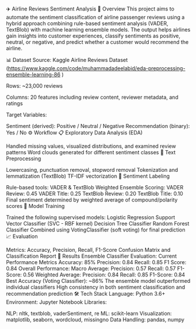✈️ Airline Reviews Sentiment Analysis
📌 Overview
This project aims to automate the sentiment classification of airline passenger reviews using a hybrid approach combining rule-based sentiment analysis (VADER, TextBlob) with machine learning ensemble models. The output helps airlines gain insights into customer experiences, classify sentiments as positive, neutral, or negative, and predict whether a customer would recommend the airline.

📊 Dataset
Source: Kaggle Airline Reviews Dataset (https://www.kaggle.com/code/muhammadadeelabid/eda-preprocessing-ensemble-learning-86 )

Rows: ~23,000 reviews

Columns: 20 features including review content, reviewer metadata, and ratings

Target Variables:

Sentiment (derived): Positive / Neutral / Negative
Recommendation (binary): Yes / No
⚙️ Workflow
📋 Exploratory Data Analysis (EDA)

Handled missing values, visualized distributions, and examined review patterns
Word clouds generated for different sentiment classes
🧹 Text Preprocessing

Lowercasing, punctuation removal, stopword removal
Tokenization and lemmatization (TextBlob)
TF-IDF vectorization
🧠 Sentiment Labeling

Rule-based tools: VADER & TextBlob
Weighted Ensemble Scoring:
VADER Review: 0.45
VADER Title: 0.25
TextBlob Review: 0.20
TextBlob Title: 0.10
Final sentiment determined by weighted average of compound/polarity scores
🤖 Model Training

Trained the following supervised models:
Logistic Regression
Support Vector Classifier (SVC - RBF kernel)
Decision Tree Classifier
Random Forest Classifier
Combined using VotingClassifier (soft voting) for final prediction
📈 Evaluation

Metrics: Accuracy, Precision, Recall, F1-Score
Confusion Matrix and Classification Report
🧪 Results
Ensemble Classifier Evaluation: Current Performance Metrics
Accuracy: 85%
Precision: 0.84
Recall: 0.85
F1 Score: 0.84
Overall Performance:
Macro Average:
Precision: 0.57
Recall: 0.57
F1-Score: 0.56
Weighted Average:
Precision: 0.84
Recall: 0.85
F1-Score: 0.84
Best Accuracy (Voting Classifier): ~86%
The ensemble model outperformed individual classifiers
High consistency in both sentiment classification and recommendation prediction
🛠️ Tech Stack
Language: Python 3.6+
Environment: Jupyter Notebook
Libraries:

NLP: nltk, textblob, vaderSentiment, re
ML: scikit-learn
Visualization: matplotlib, seaborn, wordcloud, missingno
Data Handling: pandas, numpy

